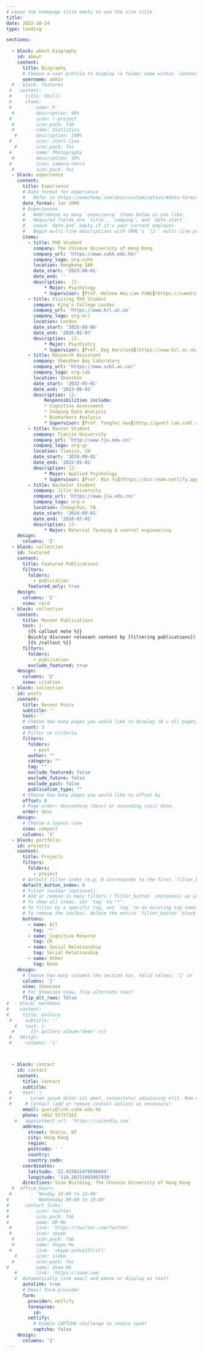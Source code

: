 ```yaml
---
# Leave the homepage title empty to use the site title
title:
date: 2022-10-24
type: landing

sections:
 
  - block: about.biography
    id: about
    content:
      title: Biography
      # Choose a user profile to display (a folder name within `content/authors/`)
      username: admin
  # - block: features
 #   content:
 #     title: Skills
 #     items:
 #       - name: R
  #        description: 90%
 #         icon: r-project
  #        icon_pack: fab
  #      - name: Statistics
   #       description: 100%
 #         icon: chart-line
   #       icon_pack: fas
 #       - name: Photography
  #        description: 10%
 #         icon: camera-retro
  #        icon_pack: fas
  - block: experience
    content:
      title: Experience
      # Date format for experience
      #   Refer to https://wowchemy.com/docs/customization/#date-format
      date_format: Jan 2006
      # Experiences.
      #   Add/remove as many `experience` items below as you like.
      #   Required fields are `title`, `company`, and `date_start`.
      #   Leave `date_end` empty if it's your current employer.
      #   Begin multi-line descriptions with YAML's `|2-` multi-line prefix.
      items:
        - title: PhD Student
          company: The Chinese University of Hong Kong
          company_url: 'https://www.cuhk.edu.hk/'
          company_logo: org-cuhk
          location: Hongkong SAR
          date_start: '2023-08-01'
          date_end: ''
          description:  |2-
              * Major: Psychology
              * Supervisor: [Prof. Helene Hoi-Lam FUNG](https://cumotivationandemotion.psy.cuhk.edu.hk/blog/), [Prof. Hanna Lu](https://thebrainx.com/)
        - title: Visiting PhD Student
          company: King's College London
          company_url: 'https://www.kcl.ac.uk'
          company_logo: org-kcl
          location: London
          date_start: '2025-08-08'
          date_end: '2026-02-07'
          description:  |2-
              * Major: Psychiatry
              * Supervisor: [Prof. Dag Aarsland](https://www.kcl.ac.uk/people/dag-aarsland)
        - title: Research Assistant 
          company: Shenzhen Bay Laboratory 
          company_url: 'https://www.szbl.ac.cn/'
          company_logo: org-lab
          location: Shenzhen
          date_start: '2022-05-01'
          date_end: '2023-06-01'
          description: |2-
              Responsibilities include:
              * Cognitive Assessment
              * Imaging Data Analysis
              * Biomarkers Analysis
              * Supervisor: [Prof. Tengfei Guo](http://guotf-lab.szbl.ac.cn/)
        - title: Master Student
          company: Tianjin University
          company_url: 'http://www.tju.edu.cn/'
          company_logo: org-gc
          location: Tianjin, CN
          date_start: '2019-09-01'
          date_end: '2022-01-01'
          description: |2-
              * Major: Applied Psychology
              * Supervisor: [Prof. Bin Yu](https://bin-team.netlify.app/)
        - title: Bachelor Student
          company: Jilin University
          company_url: 'https://www.jlu.edu.cn/'
          company_logo: org-x
          location: Changchun, CN
          date_start: '2014-09-01'
          date_end: '2018-07-01'
          description: |2-
              * Major: Material forming & control engineering
    design:
      columns: '2'
  - block: collection
    id: featured
    content:
      title: Featured Publications
      filters:
        folders:
          - publication
        featured_only: true
    design:
      columns: '2'
      view: card
  - block: collection
    content:
      title: Recent Publications
      text: |-
        {{% callout note %}}
        Quickly discover relevant content by [filtering publications](./publication/).
        {{% /callout %}}
      filters:
        folders:
          - publication
        exclude_featured: true
    design:
      columns: '2'
      view: citation
  - block: collection
    id: posts
    content:
      title: Recent Posts
      subtitle: ''
      text: ''
      # Choose how many pages you would like to display (0 = all pages)
      count: 3
      # Filter on criteria
      filters:
        folders:
          - post
        author: ""
        category: ""
        tag: ""
        exclude_featured: false
        exclude_future: false
        exclude_past: false
        publication_type: ""
      # Choose how many pages you would like to offset by
      offset: 0
      # Page order: descending (desc) or ascending (asc) date.
      order: desc
    design:
      # Choose a layout view
      view: compact
      columns: '2'
  - block: portfolio
    id: projects
    content:
      title: Projects
      filters:
        folders:
          - project
      # Default filter index (e.g. 0 corresponds to the first `filter_button` instance below).
      default_button_index: 0
      # Filter toolbar (optional).
      # Add or remove as many filters (`filter_button` instances) as you like.
      # To show all items, set `tag` to "*".
      # To filter by a specific tag, set `tag` to an existing tag name.
      # To remove the toolbar, delete the entire `filter_button` block.
      buttons:
        - name: All
          tag: '*'
        - name: Cognitive Reserve
          tag: CR
        - name: Social Relationship
          tag: Social Relationship
        - name: Other
          tag: Demo
    design:
      # Choose how many columns the section has. Valid values: '1' or '2'.
      columns: '1'
      view: showcase
      # For Showcase view, flip alternate rows?
      flip_alt_rows: false
#  - block: markdown
#    content:
#     title: Gallery
 #     subtitle: ''
   #   text: |-
  #      {{< gallery album="demo" >}}
 #   design:
 #     columns: '1'



  - block: contact
    id: contact
    content:
      title: Contact
      subtitle:
 #    text: |-
 #       Lorem ipsum dolor sit amet, consectetur adipiscing elit. Nam mi diam, venenatis ut magna et, vehicula efficitur enim.
 #     # Contact (add or remove contact options as necessary)
      email: guolz@link.cuhk.edu.hk
      phone: +852 55757183
   #   appointment_url: 'https://calendly.com'
      address:
        street: Shatin, NT
        city: Hong Kong
        region: 
        postcode: ' '
        country:
        country_code: 
      coordinates:
        latitude: '22.415815479596894'
        longitude: '114.20721093997439'
      directions: Sino Building, The Chinese University of Hong Kong
  #  office_hours:
 #       - 'Monday 10:00 to 13:00'
#        - 'Wednesday 09:00 to 10:00'
#      contact_links:
#        - icon: twitter
#          icon_pack: fab
#          name: DM Me
 #         link: 'https://twitter.com/Twitter'
 #       - icon: skype
  #        icon_pack: fab
  #        name: Skype Me
 #         link: 'skype:echo123?call'
   #     - icon: video
  #        icon_pack: fas
#          name: Zoom Me
   #       link: 'https://zoom.com'
   #  Automatically link email and phone or display as text?
      autolink: true
      # Email form provider
      form:
        provider: netlify
        formspree:
          id:
        netlify:
          # Enable CAPTCHA challenge to reduce spam?
          captcha: false
    design:
      columns: '2'
---
```

